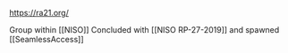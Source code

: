 https://ra21.org/

Group within [[NISO]] Concluded with [[NISO RP-27-2019]] and spawned [[SeamlessAccess]]